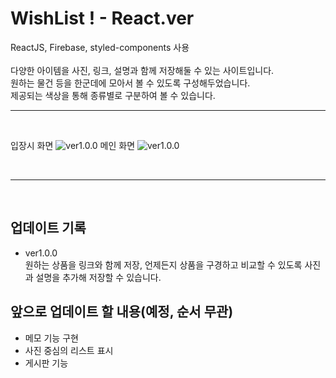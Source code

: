 # WishList ! - React.ver

ReactJS, Firebase, styled-components 사용
<br>
<br>
다양한 아이템을 사진, 링크, 설명과 함께 저장해둘 수 있는 사이트입니다.<br>
원하는 물건 등을 한군데에 모아서 볼 수 있도록 구성해두었습니다.<br>
제공되는 색상을 통해 종류별로 구분하여 볼 수 있습니다.
<br>

---
<br>

입장시 화면
![ver1.0.0](https://user-images.githubusercontent.com/92746200/197584589-f7ae5fa8-2879-498a-bb09-2ff4d951099d.png)
메인 화면
![ver1.0.0](https://user-images.githubusercontent.com/92746200/197585017-da1993be-1614-471c-99d7-f1ca403721b9.png)

<br>

---
<br>

## 업데이트 기록

- ver1.0.0 <br>
  원하는 상품을 링크와 함께 저장, 언제든지 상품을 구경하고 비교할 수 있도록 사진과 설명을 추가해 저장할 수 있습니다.

## 앞으로 업데이트 할 내용(예정, 순서 무관)

- 메모 기능 구현
- 사진 중심의 리스트 표시
- 게시판 기능
